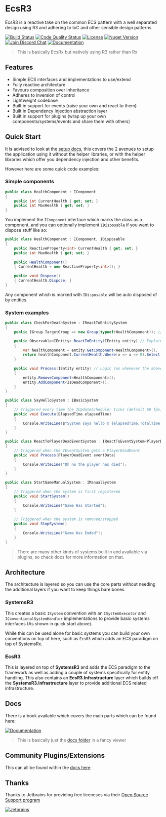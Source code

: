 # EcsR3

EcsR3 is a reactive take on the common ECS pattern with a well separated design using R3 and adhering to IoC and other sensible design patterns.

[![Build Status][build-status-image]][build-status-url]
[![Code Quality Status][codacy-image]][codacy-url]
[![License][license-image]][license-url]
[![Nuget Version][nuget-image]][nuget-url]
[![Join Discord Chat][discord-image]][discord-url]
[![Documentation][gitbook-image]][gitbook-url]

> This is basically EcsRx but natively using R3 rather than Rx

## Features

- Simple ECS interfaces and implementations to use/extend
- Fully reactive architecture
- Favours composition over inheritance
- Adheres to inversion of control
- Lightweight codebase
- Built in support for events (raise your own and react to them)
- Built in Dependency Injection abstraction layer
- Built in support for plugins (wrap up your own components/systems/events and share them with others)

## Quick Start

It is advised to look at the [setup docs](./docs/ecs-r3/introduction/setup.md), this covers the 2 avenues to setup the application using it without the helper libraries, or with the helper libraries which offer you dependency injection and other benefits.

However here are some quick code examples:
### Simple components

```csharp
public class HealthComponent : IComponent
{
    public int CurrentHealth { get; set; }
    public int MaxHealth { get; set; }
}
```

You implement the `IComponent` interface which marks the class as a component, and you can optionally implement `IDisposable` if you want to dispose stuff like so:

```csharp
public class HealthComponent : IComponent, IDisposable
{
    public ReactiveProperty<int> CurrentHealth { get; set; }
    public int MaxHealth { get; set; }
    
    public HealthComponent() 
    { CurrentHealth = new ReactiveProperty<int>(); }
    
    public void Dispose() 
    { CurrentHealth.Dispose; }
}
```

Any component which is marked with `IDisposable` will be auto disposed of by entities.

### System examples

```csharp
public class CheckForDeathSystem : IReactToEntitySystem
{
    public IGroup TargetGroup => new Group(typeof(HealthComponent)); // Get any entities with health component

    public Observable<IEntity> ReactToEntity(IEntity entity) // Explain when you want to execute
    {
        var healthComponent = entity.GetComponent<HealthComponent>();
        return healthComponent.CurrentHealth.Where(x => x <= 0).Select(x => entity);
    }
    
    public void Process(IEntity entity) // Logic run whenever the above reaction occurs
    {
        entity.RemoveComponent<HealthComponent>();
        entity.AddComponent<IsDeadComponent>();
    }
}
``` 

```csharp
public class SayHelloSystem : IBasicSystem
{
    // Triggered every time the IUpdateScheduler ticks (default 60 fps)
    public void Execute(ElapsedTime elapsedTime)
    {
        Console.WriteLine($"System says hello @ {elapsedTime.TotalTime.ToString()}");
    }
}
```

```csharp
public class ReactToPlayerDeadEventSystem : IReactToEventSystem<PlayerDeadEvent>
{
    // Triggered when the IEventSystem gets a PlayerDeadEvent
    public void Process(PlayerDeadEvent eventData)
    {
        Console.WriteLine("Oh no the player has died");
    }
}
```

```csharp
public class StartGameManualSystem : IManualSystem
{
    // Triggered when the system is first registered
    public void StartSystem()
    {
        Console.WriteLine("Game Has Started");
    }
        
    // Triggered when the system is removed/stopped
    public void StopSystem()
    {
        Console.WriteLine("Game Has Ended");
    }
}
```
> There are many other kinds of systems built in and available via plugins, so check docs for more information on that.

## Architecture

The architecture is layered so you can use the core parts without needing the additional layers if you want to keep things bare bones.

### SystemsR3

This creates a basic `ISystem` convention with an `ISystemExecutor` and `IConventionalSystemHandler` implementations to provide basic systems interfaces (As shown in quick start above).

While this can be used alone for basic systems you can build your own conventions on top of here, such as `EcsR3` which adds an ECS paradigm on top of SystemsRx.

### EcsR3

This is layered on top of **SystemsR3** and adds the ECS paradigm to the framework as well as adding a couple of systems specifically for entity handling. This also contains an **EcsR3.Infrastructure** layer which builds off the **SystemsR3.Infrastructure** layer to provide additional ECS related infrastructure.

## Docs

There is a book available which covers the main parts which can be found here:

[![Documentation][gitbook-image]][gitbook-url]

> This is basically just the [docs folder](docs) in a fancy viewer

## Community Plugins/Extensions

This can all be found within the [docs here](./docs/others/third-party-content.md)

## Thanks

Thanks to Jetbrains for providing free liceneses via their [Open Source Support program](https://jb.gg/OpenSourceSupport)

[![Jetbrains][jetbrains-image]][jetbrains-url]

[build-status-image]: https://github.com/EcsRx/EcsR3/actions/workflows/build-and-test.yml/badge.svg?branch=main
[build-status-url]: https://github.com/EcsRx/EcsR3/actions/workflows/build-and-test.yml
[nuget-image]: https://img.shields.io/nuget/v/EcsR3.svg
[nuget-url]: https://www.nuget.org/packages/EcsR3/
[discord-image]: https://img.shields.io/discord/488609938399297536.svg
[discord-url]: https://discord.gg/bS2rnGz
[license-image]: https://img.shields.io/github/license/ecsrx/ecsr3.svg
[license-url]: https://github.com/EcsRx/ecsr3/blob/master/LICENSE
[codacy-image]: https://app.codacy.com/project/badge/Grade/eb08368251df43c98aa55a8cbb8d5577
[codacy-url]: https://www.codacy.com/gh/EcsRx/SystemsRx/dashboard?utm_source=github.com&amp;utm_medium=referral&amp;utm_content=EcsRx/SystemsRx&amp;utm_campaign=Badge_Grade
[gitbook-image]: https://img.shields.io/static/v1.svg?label=Documentation&message=Read%20Now&color=Green&style=flat
[gitbook-url]: https://ecsrx.gitbook.io/ecsr3/v/main/
[jetbrains-image]: https://resources.jetbrains.com/storage/products/company/brand/logos/jetbrains.svg
[jetbrains-url]: https://jb.gg/OpenSourceSupport
